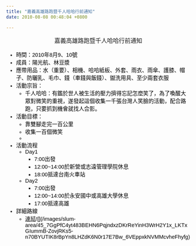 ```yaml
---
title: "嘉義高雄路跑暨千人哈哈行前通知"
date: 2010-08-08 00:48:04 +0800

---
```

<div style="margin-top: 0px; margin-right: 0px; margin-bottom: 0px; margin-left: 0px; background-color: transparent; font-family: Arial; line-height: normal; font-size: medium; "><p id="internal-source-marker_0.6952994074672461" style="text-align: center; margin-top: 0pt; margin-bottom: 0pt; ">嘉義高雄路跑暨千人哈哈行前通知</p><ul><li style="list-style-type: disc; font-size: 11pt; font-family: Arial; color: #000000; background-color: transparent; font-weight: normal; font-style: normal; text-decoration: none; vertical-align: baseline; ">時間：2010年8月9、10號</li><li style="list-style-type: disc; font-size: 11pt; font-family: Arial; color: #000000; background-color: transparent; font-weight: normal; font-style: normal; text-decoration: none; vertical-align: baseline; ">成員：陽光航、林豆漿</li><li style="list-style-type: disc; font-size: 11pt; font-family: Arial; color: #000000; background-color: transparent; font-weight: normal; font-style: normal; text-decoration: none; vertical-align: baseline; ">應帶用品：水（重要）、相機、哈哈紙板、外套、雨衣、雨傘、護膝、帽子、防曬乳、毛巾、錢（車錢與飯錢）、盥洗用具、至少兩套衣服</li><li style="list-style-type: disc; font-size: 11pt; font-family: Arial; color: #000000; background-color: transparent; font-weight: normal; font-style: normal; text-decoration: none; vertical-align: baseline; ">活動宗旨：<ul><li style="list-style-type: circle; font-size: 11pt; font-family: Arial; color: #000000; background-color: transparent; font-weight: normal; font-style: normal; text-decoration: none; vertical-align: baseline; ">千人哈哈：有鑑於世人被生活的壓力擠得忘記怎麼笑了，為了喚醒大眾對微笑的重視，遂發起這個收集一千張台灣人笑臉的活動，配合路跑，只要抓到機會就找人合影。</li></ul></li><li style="list-style-type: disc; font-size: 11pt; font-family: Arial; color: #000000; background-color: transparent; font-weight: normal; font-style: normal; text-decoration: none; vertical-align: baseline; ">活動目標：<ul><li style="list-style-type: circle; font-size: 11pt; font-family: Arial; color: #000000; background-color: transparent; font-weight: normal; font-style: normal; text-decoration: none; vertical-align: baseline; ">靠雙腳走完一百公里</li><li style="list-style-type: circle; font-size: 11pt; font-family: Arial; color: #000000; background-color: transparent; font-weight: normal; font-style: normal; text-decoration: none; vertical-align: baseline; ">收集一百個微笑</li><li style="list-style-type: circle; font-size: 11pt; font-family: Arial; color: #000000; background-color: transparent; font-weight: normal; font-style: normal; text-decoration: none; vertical-align: baseline; "></li></ul></li><li style="list-style-type: disc; font-size: 11pt; font-family: Arial; color: #000000; background-color: transparent; font-weight: normal; font-style: normal; text-decoration: none; vertical-align: baseline; ">活動流程<ul><li style="list-style-type: circle; font-size: 11pt; font-family: Arial; color: #000000; background-color: transparent; font-weight: normal; font-style: normal; text-decoration: none; vertical-align: baseline; ">Day1<ul><li style="list-style-type: square; font-size: 11pt; font-family: Arial; color: #000000; background-color: transparent; font-weight: normal; font-style: normal; text-decoration: none; vertical-align: baseline; ">7:00出發</li><li style="list-style-type: square; font-size: 11pt; font-family: Arial; color: #000000; background-color: transparent; font-weight: normal; font-style: normal; text-decoration: none; vertical-align: baseline; ">12:00~14:00於新營或志遠管理學院休息</li><li style="list-style-type: square; font-size: 11pt; font-family: Arial; color: #000000; background-color: transparent; font-weight: normal; font-style: normal; text-decoration: none; vertical-align: baseline; ">18:00抵達台南火車站</li></ul></li><li style="list-style-type: circle; font-size: 11pt; font-family: Arial; color: #000000; background-color: transparent; font-weight: normal; font-style: normal; text-decoration: none; vertical-align: baseline; ">Day2<ul><li style="list-style-type: square; font-size: 11pt; font-family: Arial; color: #000000; background-color: transparent; font-weight: normal; font-style: normal; text-decoration: none; vertical-align: baseline; ">7:00出發</li><li style="list-style-type: square; font-size: 11pt; font-family: Arial; color: #000000; background-color: transparent; font-weight: normal; font-style: normal; text-decoration: none; vertical-align: baseline; ">12:00~14:00於永安國中或高雄大學休息</li><li style="list-style-type: square; font-size: 11pt; font-family: Arial; color: #000000; background-color: transparent; font-weight: normal; font-style: normal; text-decoration: none; vertical-align: baseline; ">17:00抵達高雄</li></ul></li></ul></li><li style="list-style-type: disc; font-size: 11pt; font-family: Arial; color: #000000; background-color: transparent; font-weight: normal; font-style: normal; text-decoration: none; vertical-align: baseline; ">詳細路線<ul><li style="list-style-type: circle; font-size: 11pt; font-family: Arial; color: #000000; background-color: transparent; font-weight: normal; font-style: normal; text-decoration: none; vertical-align: baseline; "><a href="http://maps.google.com.tw/maps?f=d&amp;source=s_d&amp;saddr=%E6%B0%B4%E4%B8%8A%E9%84%89%E6%B0%B4%E4%B8%8A%E7%81%AB%E8%BB%8A%E7%AB%99&amp;daddr=%E6%9D%B1%E5%8D%80%E5%8F%B0%E5%8D%97%E7%81%AB%E8%BB%8A%E7%AB%99+to:%E5%BE%8C%E7%81%AB%E8%BB%8A%E7%AB%99&amp;hl=zh-TW&amp;geocode=FfaQZQEdtyUtByk7NjSTIpFuNDHDgvwCRpo4dw%3BFb7oXgEdNEwqByntH4TzjHZuNDHz2DphjpvXtA%3BFRJ7WQEduakrBynhFu0U9ARuNDHyCkmJeGhPmQ&amp;mra=ls&amp;dirflg=w&amp;sll=22.989923,120.254545&amp;sspn=0.051596,0.104628&amp;brcurrent=3,0x346e7ccc953ffe13:0xd47f4caaa5dc764e,1&amp;ie=UTF8&amp;ll=22.91903,120.213089&amp;spn=0.025811,0.052314&amp;z=15">連結</a>![](/images/slum-area/45_7GgPfC4yt483BEHN6PqjndxzDKrReYinH3WrH2Y1x_LKTxGIummB-ZovjRKs5-n70BYUTIK8rBpYn8LHZdK6N0r17E7Bw_6VEppxkNVMMcvheFhyfg)</li></ul></li></ul>&nbsp;</div><p>&nbsp;</p>
